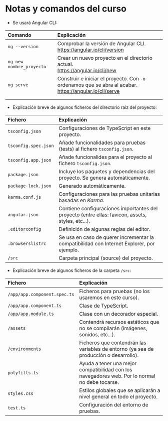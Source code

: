 # Notas y comandos del curso

- Se usará Angular CLI:

|Comando|Explicación|
|:----------|:-----------|
|`ng --version`|Comprobar la versión de Angular CLI.<br>https://angular.io/cli/version|
|`ng new nombre_proyecto`|Crear un nuevo proyecto en el directorio actual.<br>https://angular.io/cli/new|
|`ng serve`|Construir e iniciar el proyecto. Con `-o` ordenamos que se abra al acabar.<br>https://angular.io/cli/serve|
|||
|||

- Explicación breve de algunos ficheros del directorio raíz del proyecto:
  
|Fichero|Explicación|
|:----------|:-----------|
|`tsconfig.json`|Configuraciones de TypeScript en este proyecto.|
|`tsconfig.spec.json`|Añade funcionalidades para pruebas (tests) al fichero `tsconfig.json`.|
|`tsconfig.app.json`|Añade funcionalides para el proyecto al fichero `tsconfig.json`.
|`package.json`|Incluye los paquetes y dependencias del proyecto. Se genera automáticamente.|
|`package-lock.json`|Generado automáticamente.|
|`karma.conf.js`|Configuraciones para las pruebas unitarias basadas en <i>Karma</i>.|
|`angular.json`|Contiene configuraciones importantes del proyecto (entre ellas: favicon, assets, styles, etc...).|
|`.editorconfig`|Definición de algunas reglas del editor.|
|`.browserslistrc`|Se usa en caso de querer incrementar la compatibilidad con Internet Explorer, por ejemplo.|
|`/src`|Carpeta principal (source) del proyecto.|

- Explicación breve de algunos ficheros de la carpeta `/src`:
  
|Fichero|Explicación|
|:----------|:-----------|
|`/app/app.component.spec.ts`|Ficheros para pruebas (no los usaremos en este curso).|
|`/app/app.component.ts`|Clase de TypeScript.|
|`/app/app.module.ts`|Clase con un decorador especial.|
|`/assets`|Contendrá recursos estáticos que no se compilarán (imágenes, sonidos, etc...).|
|`/environments`|Ficheros que contendrán las variables de entorno (ya sea de producción o desarrollo).|
|`polyfills.ts`|Ayuda a tener una mejor compatibilidad con los navegadores web. Por lo normal no debe tocarse.|
|`styles.css`|Estilos globales que se aplicarán a nivel general en todo el proyecto.|
|`test.ts`|Configuración del entorno de pruebas.|
